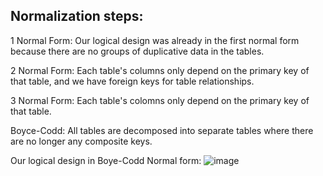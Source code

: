 Normalization steps:
--
1 Normal Form: Our logical design was already in the first normal form because there are no groups of duplicative data in the tables.

2 Normal Form: Each table's columns only depend on the primary key of that table, and we have foreign keys for table relationships.
 
3 Normal Form: Each table's colomns only depend on the primary key of that table. 

Boyce-Codd: All tables are decomposed into separate tables where there are no longer any composite keys. 

Our logical design in Boye-Codd Normal form: 
![image](https://user-images.githubusercontent.com/45473244/160957230-5df107ea-e99b-4be6-bbc6-c13d44dd7c8c.png)
